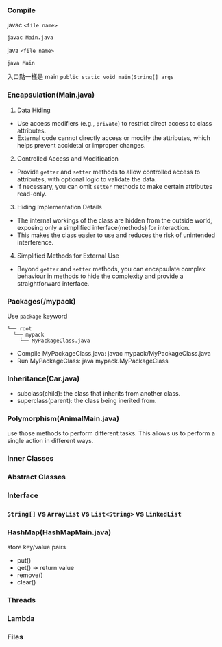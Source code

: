 ### Compile

javac `<file name>`

`javac Main.java`

java `<file name>`

`java Main`

入口點一樣是 main
`public static void main(String[] args`

### Encapsulation(Main.java)

1. Data Hiding

- Use access modifiers (e.g., `private`) to restrict direct access to class attributes.
- External code cannot directly access or modify the attributes, which helps prevent accidetal or improper changes.

2. Controlled Access and Modification

- Provide `getter` and `setter` methods to allow controlled access to attributes, with optional logic to validate the data.
- If necessary, you can omit `setter` methods to make certain attributes read-only.

3. Hiding Implementation Details

- The internal workings of the class are hidden from the outside world, exposing only a simplified interface(methods) for interaction.
- This makes the class easier to use and reduces the risk of unintended interference.

4. Simplified Methods for External Use

- Beyond `getter` and `setter` methods, you can encapsulate complex behaviour in methods to hide the complexity and provide a straightforward interface.

### Packages(/mypack)

Use `package` keyword

```Note
└── root
  └── mypack
    └── MyPackageClass.java
```

- Compile MyPackageClass.java: javac mypack/MyPackageClass.java
- Run MyPackageClass: java mypack.MyPackageClass

### Inheritance(Car.java)

- subclass(child): the class that inherits from another class.
- superclass(parent): the class being inerited from.

### Polymorphism(AnimalMain.java)

use those methods to perform different tasks. This allows us to perform a single action in different ways.

### Inner Classes

### Abstract Classes

### Interface

### `String[]` vs `ArrayList` vs `List<String>` vs `LinkedList`

### HashMap(HashMapMain.java)

store key/value pairs

- put()
- get() -> return value
- remove()
- clear()

### Threads

### Lambda

### Files

